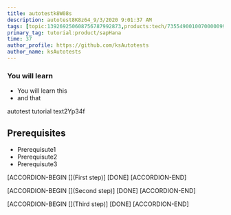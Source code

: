 ```yaml
---
title: autotestk8W08s
description: autotest8K8z64_9/3/2020 9:01:37 AM
tags: [topic:139269250608756787992873,products:tech/73554900100700000996,tutorial:experience/advanced]
primary_tag: tutorial:product/sapHana
time: 37
author_profile: https://github.com/ksAutotests
author_name: ksAutotests
---
```

### You will learn
- You will learn this
- and that

autotest tutorial text2Yp34f

## Prerequisites
- Prerequisute1
- Prerequisute2
- Prerequisute3

[ACCORDION-BEGIN [](First step)]
[DONE]
[ACCORDION-END]

[ACCORDION-BEGIN [](Second step)]
[DONE]
[ACCORDION-END]

[ACCORDION-BEGIN [](Third step)]
[DONE]
[ACCORDION-END]

